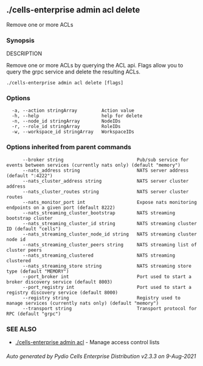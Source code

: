 ## ./cells-enterprise admin acl delete

Remove one or more ACLs

### Synopsis


DESCRIPTION
  
  Remove one or more ACLs by querying the ACL api.
  Flags allow you to query the grpc service and delete the resulting ACLs.



```
./cells-enterprise admin acl delete [flags]
```

### Options

```
  -a, --action stringArray         Action value
  -h, --help                       help for delete
  -n, --node_id stringArray        NodeIDs
  -r, --role_id stringArray        RoleIDs
  -w, --workspace_id stringArray   WorkspaceIDs
```

### Options inherited from parent commands

```
      --broker string                           Pub/sub service for events between services (currently nats only) (default "memory")
      --nats_address string                     NATS server address (default ":4222")
      --nats_cluster_address string             NATS server cluster address
      --nats_cluster_routes string              NATS server cluster routes
      --nats_monitor_port int                   Expose nats monitoring endpoints on a given port (default 8222)
      --nats_streaming_cluster_bootstrap        NATS streaming bootstrap cluster
      --nats_streaming_cluster_id string        NATS streaming cluster ID (default "cells")
      --nats_streaming_cluster_node_id string   NATS streaming cluster node id
      --nats_streaming_cluster_peers string     NATS streaming list of cluster peers
      --nats_streaming_clustered                NATS streaming clustered
      --nats_streaming_store string             NATS streaming store type (default "MEMORY")
      --port_broker int                         Port used to start a broker discovery service (default 8003)
      --port_registry int                       Port used to start a registry discovery service (default 8000)
      --registry string                         Registry used to manage services (currently nats only) (default "memory")
      --transport string                        Transport protocol for RPC (default "grpc")
```

### SEE ALSO

* [./cells-enterprise admin acl](./cells-enterprise-admin-acl)	 - Manage access control lists

###### Auto generated by Pydio Cells Enterprise Distribution v2.3.3 on 9-Aug-2021

